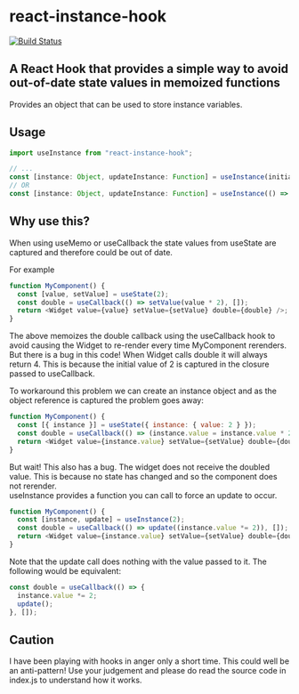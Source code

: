 # react-instance-hook

[![Build Status](https://travis-ci.com/jackgeek/react-instance-hook.svg?branch=master)](https://travis-ci.com/jackgeek/react-instance-hook)

## A React Hook that provides a simple way to avoid out-of-date state values in memoized functions

Provides an object that can be used to store instance variables.

## Usage

```javascript
import useInstance from "react-instance-hook";

// ...
const [instance: Object, updateInstance: Function] = useInstance(initialInstanceState: Object);
// OR
const [instance: Object, updateInstance: Function] = useInstance(() => Object;
```

## Why use this?

When using useMemo or useCallback the state values from useState are captured
and therefore could be out of date.

For example

```javascript
function MyComponent() {
  const [value, setValue] = useState(2);
  const double = useCallback(() => setValue(value * 2), []);
  return <Widget value={value} setValue={setValue} double={double} />;
}
```

The above memoizes the double callback using the useCallback hook to avoid
causing the Widget to re-render every time MyComponent rerenders.
But there is a bug in this code!
When Widget calls double it will always return 4. This is because the initial
value of 2 is captured in the closure passed to useCallback.

To workaround this problem we can create an instance object and as the object
reference is captured the problem goes away:

```javascript
function MyComponent() {
  const [{ instance }] = useState({ instance: { value: 2 } });
  const double = useCallback(() => (instance.value = instance.value * 2), []);
  return <Widget value={instance.value} setValue={setValue} double={double} />;
}
```

But wait! This also has a bug. The widget does not receive the doubled value.
This is because no state has changed and so the component does not rerender.  
useInstance provides a function you can call to force an update to occur.

```javascript
function MyComponent() {
  const [instance, update] = useInstance(2);
  const double = useCallback(() => update((instance.value *= 2)), []);
  return <Widget value={instance.value} setValue={setValue} double={double} />;
}
```

Note that the update call does nothing with the value passed to it. The
following would be equivalent:

```javascript
const double = useCallback(() => {
  instance.value *= 2;
  update();
}, []);
```

## Caution

I have been playing with hooks in anger only a short time. This could well
be an anti-pattern! Use your judgement and please do read the source code in
index.js to understand how it works.
